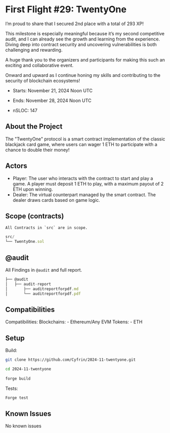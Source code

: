 # First Flight #29: TwentyOne
I’m proud to share that I secured 2nd place with a total of 293 XP!

This milestone is especially meaningful because it’s my second competitive audit, and I can already see the growth and learning from the experience. Diving deep into contract security and uncovering vulnerabilities is both challenging and rewarding.

A huge thank you to the organizers and participants for making this such an exciting and collaborative event.

Onward and upward as I continue honing my skills and contributing to the security of blockchain ecosystems! 

- Starts: November 21, 2024 Noon UTC
- Ends: November 28, 2024 Noon UTC

- nSLOC: 147

[//]: # "contest-details-open"

## About the Project

The "TwentyOne" protocol is a smart contract implementation of the classic blackjack card game, where users can wager 1 ETH to participate with a chance to double their money!

## Actors

- Player: The user who interacts with the contract to start and play a game. A player must deposit 1 ETH to play, with a maximum payout of 2 ETH upon winning.
- Dealer: The virtual counterpart managed by the smart contract. The dealer draws cards based on game logic.

[//]: # "contest-details-close"
[//]: # "scope-open"

## Scope (contracts)

```
All Contracts in `src` are in scope.
```

```js
src/
└── TwentyOne.sol
```

## @audit

All Findings in `@audit` and full report.

```js
├── @audit
│   ├── audit-report
│       ├── auditreportforpdf.md
│       └── auditreportforpdf.pdf

```

## Compatibilities

Compatibilities:
Blockchains: - Ethereum/Any EVM
Tokens: - ETH

[//]: # "scope-close"
[//]: # "getting-started-open"

## Setup

Build:

```bash
git clone https://github.com/Cyfrin/2024-11-twentyone.git

cd 2024-11-twentyone
 
forge build
```

Tests:

```bash
Forge test
```

[//]: # "getting-started-close"
[//]: # "known-issues-open"

## Known Issues

No known issues

[//]: # "known-issues-close"
